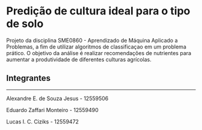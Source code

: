 # Predição de cultura ideal para o tipo de solo

Projeto da disciplina SME0860 - Aprendizado de Máquina Aplicado a Problemas, a fim de utilizar algoritmos de classificaçao em um problema prático. O objetivo da análise é realizar recomendações de nutrientes para aumentar a produtividade de diferentes culturas agrícolas.

## Integrantes

---

Alexandre E. de Souza Jesus - 12559506

Eduardo Zaffari Monteiro - 12559490

Lucas I. C. Ciziks - 12559472

